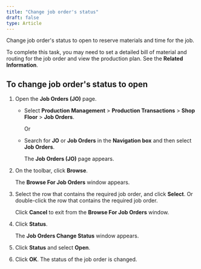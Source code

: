 ```yaml
---
title: "Change job order's status"
draft: false
type: Article
---
```


Change job order's status to open to reserve materials and time for the job.

To complete this task, you may need to set a detailed bill of material and routing for the job order and view the production plan. See the **Related Information**.

## To change job order's status to open

1. Open the **Job Orders (JO)** page.

    -  Select **Production Management** > **Production Transactions** > **Shop Floor** > **Job Orders**.

        Or

    -  Search for **JO** or **Job Orders** in the **Navigation box** and then select **Job Orders**.

        The **Job Orders (JO)** page appears.

2. On the toolbar, click **Browse**.

    The **Browse For Job Orders** window appears.

3. Select the row that contains the required job order, and click **Select**. Or double-click the row that contains the required job order.

    Click **Cancel** to exit from the **Browse For Job Orders** window.

4. Click **Status**.

    The **Job Orders Change Status** window appears.

5. Click **Status** and select **Open**.

6. Click **OK**. The status of the job order is changed.

​